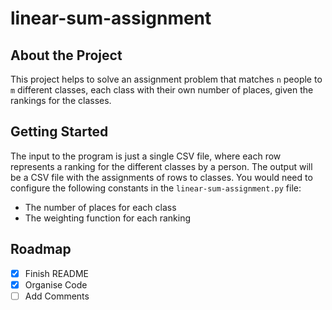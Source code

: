 # linear-sum-assignment


## About the Project

This project helps to solve an assignment problem that matches `n` people to `m` different classes, each class with their own number of places, given the rankings for the classes.

## Getting Started

The input to the program is just a single CSV file, where each row represents a ranking for the different classes by a person. The output will be a CSV file with the assignments of rows to classes. You would need to configure the following constants in the `linear-sum-assignment.py` file:

- The number of places for each class
- The weighting function for each ranking

## Roadmap

- [x] Finish README
- [x] Organise Code
- [ ] Add Comments